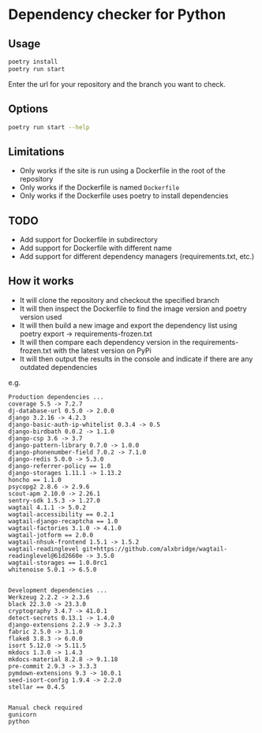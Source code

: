 # Dependency checker for Python

## Usage

```bash
poetry install
poetry run start
```

Enter the url for your repository and the branch you want to check.

## Options

```bash
poetry run start --help
```

## Limitations

- Only works if the site is run using a Dockerfile in the root of the repository
- Only works if the Dockerfile is named `Dockerfile`
- Only works if the Dockerfile uses poetry to install dependencies

## TODO

- Add support for Dockerfile in subdirectory
- Add support for Dockerfile with different name
- Add support for different dependency managers (requirements.txt, etc.)

## How it works

- It will clone the repository and checkout the specified branch
- It will then inspect the Dockerfile to find the image version and poetry version used
- It will then build a new image and export the dependency list using poetry export -> requirements-frozen.txt
- It will then compare each dependency version in the requirements-frozen.txt with the latest version on PyPi
- It will then output the results in the console and indicate if there are any outdated dependencies

e.g.

```
Production dependencies ...
coverage 5.5 -> 7.2.7
dj-database-url 0.5.0 -> 2.0.0
django 3.2.16 -> 4.2.3
django-basic-auth-ip-whitelist 0.3.4 -> 0.5
django-birdbath 0.0.2 -> 1.1.0
django-csp 3.6 -> 3.7
django-pattern-library 0.7.0 -> 1.0.0
django-phonenumber-field 7.0.2 -> 7.1.0
django-redis 5.0.0 -> 5.3.0
django-referrer-policy == 1.0
django-storages 1.11.1 -> 1.13.2
honcho == 1.1.0
psycopg2 2.8.6 -> 2.9.6
scout-apm 2.10.0 -> 2.26.1
sentry-sdk 1.5.3 -> 1.27.0
wagtail 4.1.1 -> 5.0.2
wagtail-accessibility == 0.2.1
wagtail-django-recaptcha == 1.0
wagtail-factories 3.1.0 -> 4.1.0
wagtail-jotform == 2.0.0
wagtail-nhsuk-frontend 1.5.1 -> 1.5.2
wagtail-readinglevel git+https://github.com/alxbridge/wagtail-readinglevel@61d2660e -> 3.5.0
wagtail-storages == 1.0.0rc1
whitenoise 5.0.1 -> 6.5.0


Development dependencies ...
Werkzeug 2.2.2 -> 2.3.6
black 22.3.0 -> 23.3.0
cryptography 3.4.7 -> 41.0.1
detect-secrets 0.13.1 -> 1.4.0
django-extensions 2.2.9 -> 3.2.3
fabric 2.5.0 -> 3.1.0
flake8 3.8.3 -> 6.0.0
isort 5.12.0 -> 5.11.5
mkdocs 1.3.0 -> 1.4.3
mkdocs-material 8.2.8 -> 9.1.18
pre-commit 2.9.3 -> 3.3.3
pymdown-extensions 9.3 -> 10.0.1
seed-isort-config 1.9.4 -> 2.2.0
stellar == 0.4.5


Manual check required
gunicorn
python
```
